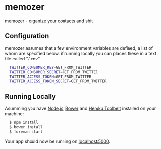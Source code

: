 memozer
=========

memozer - organize your contacts and shit

## Configuration

memozer assumes that a few environment variables are defined, a list of whom are specified below. if running locally you can places these in a text file called "/.env"

```sh
  TWITTER_CONSUMER_KEY=GET_FROM_TWITTER
  TWITTER_CONSUMER_SECRET=GET_FROM_TWITTER
  TWITTER_ACCESS_TOKEN=GET_FROM_TWITTER
  TWITTER_ACCESS_TOKEN_SECRET=GET_FROM_TWITTER
```

## Running Locally

Asumming you have [Node.js](http://nodejs.org/), [Bower](http://bower.io/, ) and [Heroku Toolbelt](https://toolbelt.heroku.com/) installed on your machine:

```sh
  $ npm install
  $ bower install
  $ foreman start
```

Your app should now be running on [localhost:5000](http://127.0.0.1:5000/).
